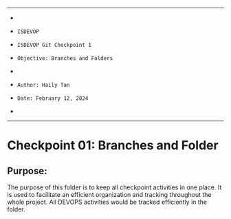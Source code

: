 **********************************************************************
*
*     ISDEVOP
*     ISDEVOP Git Checkpoint 1
*     Objective: Branches and Folders
*     
*     Author: Haily Tan
*     Date: February 12, 2024
*     
**********************************************************************

# Checkpoint 01: Branches and Folder
## Purpose:
The purpose of this folder is to keep all checkpoint activities in one place. It is used to facilitate an efficient organization and tracking throughout the whole project. All DEVOPS activities would be tracked efficiently in the folder.